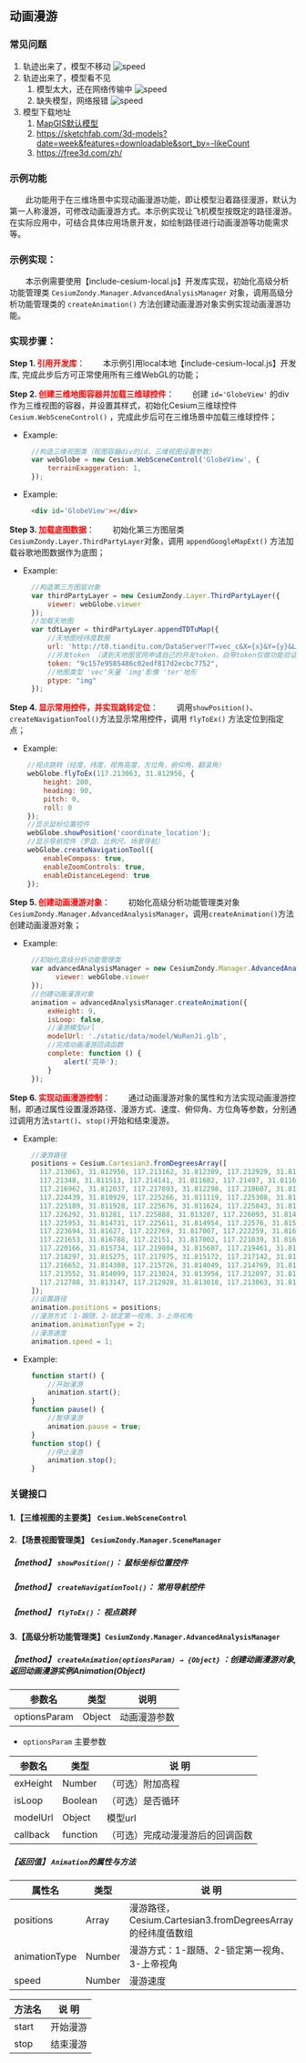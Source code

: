 ## 动画漫游

### 常见问题
1. 轨迹出来了，模型不移动
  ![speed](../../static/demo/cesium/markdown/analysis/bug/speed.png)
2. 轨迹出来了，模型看不见
   1. 模型太大，还在网络传输中
   ![speed](../../static/demo/cesium/markdown/analysis/bug/delay.png)
   2. 缺失模型，网络报错
   ![speed](../../static/demo/cesium/markdown/analysis/bug/nofind.png)
3. 模型下载地址
   1. [MapGIS默认模型](/#/total/download)
   2. https://sketchfab.com/3d-models?date=week&features=downloadable&sort_by=-likeCount 
   3. https://free3d.com/zh/ 

### 示例功能

&ensp;&ensp;&ensp;&ensp;此功能用于在三维场景中实现动画漫游功能，即让模型沿着路径漫游，默认为第一人称漫游，可修改动画漫游方式。本示例实现让飞机模型按既定的路径漫游。在实际应用中，可结合具体应用场景开发，如绘制路径进行动画漫游等功能需求等。

### 示例实现：

&ensp;&ensp;&ensp;&ensp;本示例需要使用【include-cesium-local.js】开发库实现，初始化高级分析功能管理类 `CesiumZondy.Manager.AdvancedAnalysisManager` 对象，调用高级分析功能管理类的 `createAnimation()` 方法创建动画漫游对象实例实现动画漫游功能。

### 实现步骤：

**Step 1. <font color=red>引用开发库</font>**：
&ensp;&ensp;&ensp;&ensp;本示例引用local本地【include-cesium-local.js】开发库, 完成此步后方可正常使用所有三维WebGL的功能；

**Step 2. <font color=red>创建三维地图容器并加载三维球控件</font>**：
&ensp;&ensp;&ensp;&ensp;创建 `id='GlobeView'` 的div作为三维视图的容器，并设置其样式，初始化Cesium三维球控件 `Cesium.WebSceneControl()` ，完成此步后可在三维场景中加载三维球控件；

* Example:
  ``` Javascript
    //构造三维视图类（视图容器div的id，三维视图设置参数）
    var webGlobe = new Cesium.WebSceneControl('GlobeView', {
        terrainExaggeration: 1,
    }); 
  ```

* Example:
  ``` html
    <div id='GlobeView'></div>
  ```

**Step 3. <font color=red>加载底图数据</font>**：
&ensp;&ensp;&ensp;&ensp;初始化第三方图层类`CesiumZondy.Layer.ThirdPartyLayer`对象，调用 `appendGoogleMapExt()` 方法加载谷歌地图数据作为底图；

* Example:
  ``` Javascript
    //构造第三方图层对象
    var thirdPartyLayer = new CesiumZondy.Layer.ThirdPartyLayer({
        viewer: webGlobe.viewer
    });
    //加载天地图
    var tdtLayer = thirdPartyLayer.appendTDTuMap({
        //天地图经纬度数据
        url: 'http://t0.tianditu.com/DataServer?T=vec_c&X={x}&Y={y}&L={l}',
        //开发token （请到天地图官网申请自己的开发token，自带token仅做功能验证随时可能失效）
        token: "9c157e9585486c02edf817d2ecbc7752",
        //地图类型 'vec'矢量 'img'影像 'ter'地形
        ptype: "img"
    });
  ```

**Step 4. <font color=red>显示常用控件，并实现跳转定位</font>**：
&ensp;&ensp;&ensp;&ensp;调用`showPosition()`、`createNavigationTool()`方法显示常用控件，调用 `flyToEx()` 方法定位到指定点；

* Example:
   ``` Javascript
    //视点跳转（经度，纬度，视角高度，方位角，俯仰角，翻滚角）
    webGlobe.flyToEx(117.213063, 31.812956, {
        height: 200,
        heading: 90,
        pitch: 0,
        roll: 0
    });
    //显示鼠标位置控件
    webGlobe.showPosition('coordinate_location');
    //显示导航控件（罗盘、比例尺、场景导航）
    webGlobe.createNavigationTool({
        enableCompass: true,
        enableZoomControls: true,
        enableDistanceLegend: true
    });
   ```

**Step 5. <font color=red>创建动画漫游对象</font>**：
&ensp;&ensp;&ensp;&ensp;初始化高级分析功能管理类对象`CesiumZondy.Manager.AdvancedAnalysisManager`，调用`createAnimation()`方法创建动画漫游对象； 

* Example:
  ``` Javascript
    //初始化高级分析功能管理类
    var advancedAnalysisManager = new CesiumZondy.Manager.AdvancedAnalysisManager({
          viewer: webGlobe.viewer
    });
    //创建动画漫游对象
    animation = advancedAnalysisManager.createAnimation({
        exHeight: 9,
        isLoop: false,
        //漫游模型url
        modelUrl: './static/data/model/WuRenJi.glb',
        //完成动画漫游回调函数
        complete: function () {
            alert('完毕');
        }
    });
  ```

**Step 6. <font color=red>实现动画漫游控制</font>**：
&ensp;&ensp;&ensp;&ensp;通过动画漫游对象的属性和方法实现动画漫游控制，即通过属性设置漫游路径、漫游方式、速度、俯仰角、方位角等参数，分别通过调用方法`start()`、`stop()`开始和结束漫游。

* Example:
  ``` Javascript
    //漫游路径
    positions = Cesium.Cartesian3.fromDegreesArray([
      117.213063, 31.812956, 117.213162, 31.812389, 117.212929, 31.812056, 117.213275, 31.811582,
      117.21348, 31.811513, 117.214141, 31.811682, 117.21497, 31.811691, 117.216318, 31.811454,
      117.216962, 31.812037, 117.217893, 31.812298, 117.218607, 31.811488, 117.219466, 31.810935,
      117.224439, 31.810929, 117.225266, 31.811119, 117.225308, 31.81131, 117.224819, 31.811724,
      117.225189, 31.811928, 117.225676, 31.811624, 117.225843, 31.811943, 117.22625, 31.812183,
      117.226292, 31.81281, 117.225888, 31.813287, 117.226093, 31.814059, 117.22564, 31.814582,
      117.225953, 31.814731, 117.225611, 31.814954, 117.22576, 31.815233, 117.224073, 31.816329,
      117.223694, 31.81627, 117.222769, 31.817007, 117.222259, 31.816871, 117.221922, 31.816707,
      117.221653, 31.816788, 117.22151, 31.817002, 117.221039, 31.816891, 117.220395, 31.816352,
      117.220166, 31.815734, 117.219804, 31.815607, 117.219461, 31.815122, 117.21878, 31.814846,
      117.218297, 31.815275, 117.217975, 31.815172, 117.217142, 31.815229, 117.216753, 31.815124,
      117.216652, 31.814308, 117.215726, 31.814049, 117.214769, 31.813517, 117.214111, 31.813717,
      117.213552, 31.814099, 117.213024, 31.813954, 117.212897, 31.813892, 117.213224, 31.813681,
      117.212788, 31.813147, 117.212928, 31.813018, 117.213063, 31.812956
    ]);
    //设置路径
    animation.positions = positions;
    //漫游方式：1-跟随、2-锁定第一视角、3-上帝视角
    animation.animationType = 2;
    //漫游速度
    animation.speed = 1;
  ```

* Example:
  ``` Javascript
    function start() {
        //开始漫游
        animation.start();
    }
    function pause() {
        //暂停漫游
        animation.pause = true;
    }
    function stop() {
        //停止漫游
        animation.stop();
    }
  ```

### 关键接口

#### 1.【三维视图的主要类】 `Cesium.WebSceneControl`

#### 2.【场景视图管理类】 `CesiumZondy.Manager.SceneManager`

##### 【method】 `showPosition()`： 鼠标坐标位置控件

##### 【method】 `createNavigationTool()`： 常用导航控件

##### 【method】 `flyToEx()`： 视点跳转


#### 3.【高级分析功能管理类】`CesiumZondy.Manager.AdvancedAnalysisManager`

##### 【method】 `createAnimation(optionsParam) → {Object}` ：创建动画漫游对象, 返回动画漫游实例Animation(Object)

|参数名|类型|说明|
|-|-|-|
|optionsParam|Object|动画漫游参数|

* `optionsParam` 主要参数

|参数名|类型|说 明|
|-|-|-|
|exHeight|Number|（可选）附加高程|
|isLoop|Boolean|（可选）是否循环|
|modelUrl|Object|模型url|
|callback|function|（可选）完成动漫漫游后的回调函数|

##### 【返回值】 `Animation`的属性与方法

|属性名|类型|说 明|
|-|-|-|
|positions|Array|漫游路径，Cesium.Cartesian3.fromDegreesArray的经纬度值数组|
|animationType|Number|漫游方式：1-跟随、2-锁定第一视角、3-上帝视角|
|speed|Number|漫游速度|


|方法名|说 明|
|-|-|
|start|开始漫游|
|stop|结束漫游|
